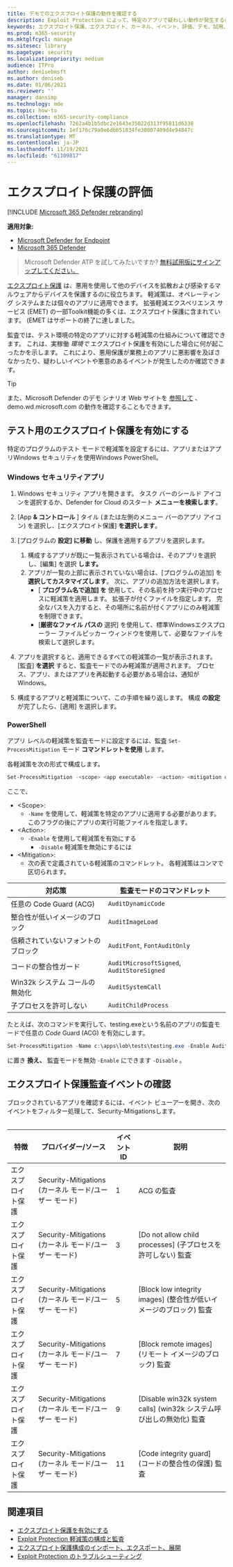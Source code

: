 ```yaml
---
title: デモでのエクスプロイト保護の動作を確認する
description: Exploit Protection によって、特定のアプリで疑わしい動作が発生するのを防ぐ方法について説明します。
keywords: エクスプロイト保護、エクスプロイト、カーネル、イベント、評価、デモ、試用、軽減
ms.prod: m365-security
ms.mktglfcycl: manage
ms.sitesec: library
ms.pagetype: security
ms.localizationpriority: medium
audience: ITPro
author: denisebmsft
ms.author: deniseb
ms.date: 01/06/2021
ms.reviewer: ''
manager: dansimp
ms.technology: mde
ms.topic: how-to
ms.collection: m365-security-compliance
ms.openlocfilehash: 7262a4b1b5dbc2e1643e35022d313f95811d6338
ms.sourcegitcommit: 1ef176c79a0e6dbb51834fe30807409d4e94847c
ms.translationtype: MT
ms.contentlocale: ja-JP
ms.lasthandoff: 11/19/2021
ms.locfileid: "61109817"
---
```

# <a name="evaluate-exploit-protection"></a>エクスプロイト保護の評価

[!INCLUDE [Microsoft 365 Defender rebranding](../../includes/microsoft-defender.md)]

**適用対象:**
- [Microsoft Defender for Endpoint](https://go.microsoft.com/fwlink/?linkid=2154037)
- [Microsoft 365 Defender](https://go.microsoft.com/fwlink/?linkid=2118804)

> Microsoft Defender ATP を試してみたいですか? [無料試用版にサインアップしてください。](https://signup.microsoft.com/create-account/signup?products=7f379fee-c4f9-4278-b0a1-e4c8c2fcdf7e&ru=https://aka.ms/MDEp2OpenTrial?ocid=docs-wdatp-enablesiem-abovefoldlink)

[エクスプロイト保護](exploit-protection.md) は、悪用を使用して他のデバイスを拡散および感染するマルウェアからデバイスを保護するのに役立ちます。 軽減策は、オペレーティング システムまたは個々のアプリに適用できます。 拡張軽減エクスペリエンス サービス (EMET) の一部Toolkit機能の多くは、エクスプロイト保護に含まれています。 (EMET はサポートの終了に達しました。

監査では、テスト環境の特定のアプリに対する軽減策の仕組みについて確認できます。 これは、実稼働 *環境で* エクスプロイト保護を有効にした場合に何が起こったかを示します。 これにより、悪用保護が業務上のアプリに悪影響を及ぼさなかったり、疑わしいイベントや悪意のあるイベントが発生したのか確認できます。

> [!TIP]
> また、Microsoft Defender のデモ シナリオ Web サイトを [参照して](https://demo.wd.microsoft.com?ocid=cx-wddocs-testground) 、demo.wd.microsoft.com の動作を確認することもできます。

## <a name="enable-exploit-protection-for-testing"></a>テスト用のエクスプロイト保護を有効にする

特定のプログラムのテスト モードで軽減策を設定するには、アプリまたはアプリWindows セキュリティを使用Windows PowerShell。

### <a name="windows-security-app"></a>Windows セキュリティアプリ

1. Windows セキュリティ アプリを開きます。 タスク バーのシールド アイコンを選択するか、Defender for Cloud のスタート **メニューを検索します**。

2. [App **& コントロール** ] タイル (または左側のメニュー バーのアプリ アイコン) を選択し、[エクスプロイト保護] **を選択します**。

3. [プログラムの **設定] に移動** し、保護を適用するアプリを選択します。

    1. 構成するアプリが既に一覧表示されている場合は、そのアプリを選択し、[編集] を選択 **します。**
    2. アプリが一覧の上部に表示されていない場合は、[プログラムの追加] を **選択してカスタマイズします**。 次に、アプリの追加方法を選択します。
        - [ **プログラム名で追加] を** 使用して、その名前を持つ実行中のプロセスに軽減策を適用します。 拡張子が付くファイルを指定します。 完全なパスを入力すると、その場所に名前が付くアプリにのみ軽減策を制限できます。
        - [**厳密なファイル パスの** 選択] を使用して、標準Windowsエクスプローラー ファイルピッカー ウィンドウを使用して、必要なファイルを検索して選択します。

4. アプリを選択すると、適用できるすべての軽減策の一覧が表示されます。 [監査] **を選択** すると、監査モードでのみ軽減策が適用されます。 プロセス、アプリ、またはアプリを再起動する必要がある場合は、通知がWindows。

5. 構成するアプリと軽減策について、この手順を繰り返します。 構成 **の設定** が完了したら、[適用] を選択します。

### <a name="powershell"></a>PowerShell

アプリ レベルの軽減策を監査モードに設定するには、監査 `Set-ProcessMitigation` モード **コマンドレットを使用** します。

各軽減策を次の形式で構成します。

```PowerShell
Set-ProcessMitigation -<scope> <app executable> -<action> <mitigation or options>,<mitigation or options>,<mitigation or options>
```

ここで、

- \<Scope\>:
  - `-Name` を使用して、軽減策を特定のアプリに適用する必要があります。 このフラグの後にアプリの実行可能ファイルを指定します。
- \<Action\>:
  - `-Enable` を使用して軽減策を有効にする
    - `-Disable` 軽減策を無効にするには
- \<Mitigation\>:
  - 次の表で定義されている軽減策のコマンドレット。 各軽減策はコンマで区切られます。

|対応策|監査モードのコマンドレット|
|---|---|
|任意の Code Guard (ACG)|`AuditDynamicCode`|
|整合性が低いイメージのブロック|`AuditImageLoad`
|信頼されていないフォントのブロック|`AuditFont`, `FontAuditOnly`|
|コードの整合性ガード|`AuditMicrosoftSigned`, `AuditStoreSigned`|
|Win32k システム コールの無効化|`AuditSystemCall`|
|子プロセスを許可しない|`AuditChildProcess`|

たとえば、次のコマンドを実行して、testing.exeという名前のアプリの監査モードで任意の *Code* Guard (ACG) を有効にします。

```PowerShell
Set-ProcessMitigation -Name c:\apps\lob\tests\testing.exe -Enable AuditDynamicCode
```

に置き **換え、** 監査モードを無効 `-Enable` にできます `-Disable` 。

## <a name="review-exploit-protection-audit-events"></a>エクスプロイト保護監査イベントの確認

ブロックされているアプリを確認するには、イベント ビューアーを開き、次のイベントをフィルター処理して、Security-Mitigationsします。<br/><br/>

|特徴|プロバイダー/ソース|イベント ID|説明|
|---|---|--|---|
|エクスプロイト保護|Security-Mitigations (カーネル モード/ユーザー モード)|1|ACG の監査|
|エクスプロイト保護|Security-Mitigations (カーネル モード/ユーザー モード)|3|[Do not allow child processes] (子プロセスを許可しない) 監査|
|エクスプロイト保護|Security-Mitigations (カーネル モード/ユーザー モード)|5|[Block low integrity images] (整合性が低いイメージのブロック) 監査|
|エクスプロイト保護|Security-Mitigations (カーネル モード/ユーザー モード)|7 |[Block remote images] (リモート イメージのブロック) 監査|
|エクスプロイト保護|Security-Mitigations (カーネル モード/ユーザー モード)|9 |[Disable win32k system calls] (win32k システム呼び出しの無効化) 監査|
|エクスプロイト保護|Security-Mitigations (カーネル モード/ユーザー モード)|11|[Code integrity guard] (コードの整合性の保護) 監査|

## <a name="see-also"></a>関連項目

- [エクスプロイト保護を有効にする](enable-exploit-protection.md)
- [Exploit Protection 軽減策の構成と監査](customize-exploit-protection.md)
- [エクスプロイト保護構成のインポート、エクスポート、展開](import-export-exploit-protection-emet-xml.md)
- [Exploit Protection のトラブルシューティング](troubleshoot-exploit-protection-mitigations.md)
